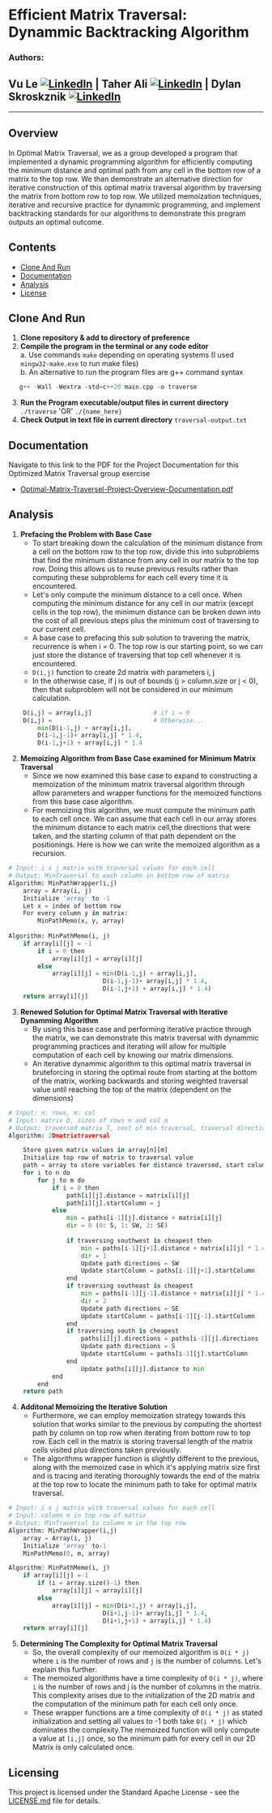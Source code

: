 # Efficient Matrix Traversal: Dynammic Backtracking Algorithm 
### Authors:
## Vu Le [![LinkedIn](https://img.shields.io/badge/LinkedIn-Connect-blue)](https://www.linkedin.com/in/vu-le-255601192) | Taher Ali [![LinkedIn](https://img.shields.io/badge/LinkedIn-Connect-blue)](https://www.linkedin.com/in/taherali181) | Dylan Skroskznik [![LinkedIn](https://img.shields.io/badge/LinkedIn-Connect-blue)](https://www.linkedin.com/in/dylan-skroskznik) 

---
## Overview
In Optimal Matrix Traversal, we as a group developed a program that implemented a dynamic programming algorithm for efficiently computing the minimum distance and optimal path from any cell in the bottom row of a matrix to the top row. We than demonstrate an alternative direction for iterative construction of this optimal matrix traversal algorithm by traversing the matrix from bottom row to top row. We utilized memoization techniques, iterative and recursive practice for dynammic programming, and implement backtracking standards for our algorithms to demonstrate this program outputs an optimal outcome.

## Contents
- [Clone And Run](#clone-and-run)
- [Documentation](#documentation)
- [Analysis](#analysis)
- [License](#license)

## Clone And Run
1. **Clone repository & add to directory of preference**
2. **Compile the program in the terminal or any code editor**\
    a.  Use commands ```make``` depending on operating systems (I used ```mingw32-make.exe``` to run make files)\
    b.  An alternative to run the program files are g++ command syntax
```cpp
   g++ -Wall -Wextra -std=c++20 main.cpp -o traverse
```   
3. **Run the Program executable/output files in current directory**
   ```./traverse``` 'OR' ```./{name_here}```
4. **Check Output in text file in current directory**
   ```traversal-output.txt```

## Documentation
Navigate to this link to the PDF for the Project Documentation for this Optimized Matrix Traversal group exercise
  - [Optimal-Matrix-Traversel-Project-Overview-Documentation.pdf](Optimal-Matrix-Traversel-Project-Overview-Documentation.pdf)

## Analysis
1. **Prefacing the Problem with Base Case**
   - To start breaking down the calculation of the minimum distance from a cell on the bottom row to the top row, divide this into subproblems that find the minimum distance from any cell in our matrix to the top row. Doing this allows us to reuse previous results rather than computing these subproblems for each cell every time it is encountered.
   - Let's only compute the minimum distance to a cell once. When computing the minimum distance for any cell in our matrix (except cells in the top row), the minimum distance can be broken down into the cost of all previous steps plus the minimum cost of traversing to our current cell.
   - A base case to prefacing this sub solution to travering the matrix, recurrence is when i = 0. The top row is our starting point, so we can just store the distance of traversing that top cell whenever it is encountered.
   - ```D(i,j)``` function to create 2d matrix with parameters i, j 
   - In the otherwise case, if j is out of bounds (j > column.size or j < 0), then that subproblem
will not be considered in our minimum calculation.
```python
    D(i,j) = array[i,j]                 # if i = 0
    D(i,j) =                            # Otherwise...
        min(D(i-1,j) + array[i,j],     
        D(i-1,j-1)+ array[i,j] * 1.4,
        D(i-1,j+1) + array[i,j] * 1.4 
```

2. **Memoizing Algorithm from Base Case examined for Minimum Matrix Traversal**
   - Since we now examined this base case to expand to constructing a memoization of the minimum matrix traversal algorithm through allow parameters and wrapper functions for the memoized functions from this base case algorithm.
   - For memoizing this algorithm, we must compute the minimum path to each cell once. We can assume that each cell in our array stores the minimum distance to each matrix cell,the directions that were taken, and the starting column of that path dependent on the positionings. Here is how we can write the memoized algorithm as a recursion.
```python
# Input: i x j matrix with traversal values for each cell
# Output: MinTraversal to each column in bottom row of matrix
Algorithm: MinPathWrapper(i,j)
    array = Array(i, j)
    Initialize 'array' to -1
    Let x = index of bottom row
    For every column y in matrix:
        MinPathMemo(x, y, array)
 
Algorithm: MinPathMemo(i, j)
    if array[i][j] = -1
        if i = 0 then
            array[i][j] = array[i][j]
        else
            array[i][j] = min(D(i-1,j) + array[i,j],
                          D(i-1,j-1)+ array[i,j] * 1.4,
                          D(i-1,j+1) + array[i,j] * 1.4)
    return array[i][j]
```
3. **Renewed Solution for Optimal Matrix Traversal with Iterative Dynamming Algorithm**
   - By using this base case and performing iterative practice through the matrix, we can demonstrate this matrix traversal with dynammic programming practices and iterating will allow for multiple computation of each cell by knowing our matrix dimensions.
   - An iterative dynammic algorithm to this optimal matrix traversal in bruteforcing in storing the optimal route from starting at the bottom of the matrix, working backwards and storing weighted traversal value until reaching the top of the matrix (dependent on the dimensions)
```python
# Input: n: rows, m: col
# Input: matrix D, sizes of rows n and col m
# Output: traversed matrix T, cost of min traversal, traversal directions of min distance
Algorithm: 2Dmatrixtraversal

    Store given matrix values in array[n][m]
    Initialize top row of matrix to traversal value 
    path = array to store variables for distance traversed, start column for each cell traversed, and directions taken
    for i to n do
        for j to m do
            if i = 0 then
                path[i][j].distance = matrix[i][j]
                path[i][j].startColumn = j
            else
                min = paths[i-1][j].distance + matrix[i][j]
                dir = 0 (0: S, 1: SW, 2: SE)
 
                if traversing southwest is cheapest then
                    min = paths[i-1][j+1].distance + matrix[i][j] * 1.4
                    dir = 1
                    Update path directions = SW
                    Update startColumn = paths[i-1][j+1].startColumn
                end
                if traversing southeast is cheapest
                    min = paths[i-1][j-1].distance + matrix[i][j] * 1.4
                    dir = 2
                    Update path directions = SE
                    Update startColumn = paths[i-1][j-1].startColumn
                end
                if traversing south is cheapest
                    paths[i][j].directions = paths[i-1][j].directions
                    Update path directions = S
                    Update startColumn = paths[i-1][j].startColumn
                end
                    Update paths[i][j].distance to min
            end
        end
    return path
```
   
4. **Additonal Memoizing the Iterative Solution**
    - Furthermore, we can employ memoization strategy towards this solution that works similar to the previous by computing the shortest path by column on top row when iterating from bottom row to top row. Each cell in the matrix is storing traversal length of the matrix cells visited plus directions taken previously.
    - The algorithms wrapper function is slightly different to the previous, along with the memoized case in which it's applying matrix size first and is tracing and iterating thoroughly towards the end of the matrix at the top row to locate the minimum path to take for optimal matrix traversal.
```python
# Input: i x j matrix with traversal values for each cell
# Input: column m in top row of matrix
# Output: MinTraversal to column m in the top row
Algorithm: MinPathWrapper(i,j)
    array = Array(i, j)
    Initialize 'array' to-1
    MinPathMemo(0, m, array)

Algorithm: MinPathMemo(i, j)
    if array[i][j] =-1
        if (i = array.size()-1) then
            array[i][j] = array[i][j]
        else
            array[i][j] = min(D(i+1,j) + array[i,j],
                          D(i+1,j-1)+ array[i,j] * 1.4,
                          D(i+1,j+1) + array[i,j] * 1.4)
    return array[i][j]
```

5. **Determining The Complexity for Optimal Matrix Traversal**
    - So, the overall complexity of our memoized algorithm is ```O(i * j)``` where ```i``` is the number of rows and ```j``` is the number of columns. Let's explain this further.
    - The memoized algorithms have a time complexity of ```O(i * j)```, where ```i``` is the number of rows and j is the number of columns in the matrix. This complexity arises due to the initialization of the 2D matrix and the computation of the minimum path for each cell only once.
   -  These wrapper functions are a time complexity of ```O(i * j)``` as stated initialization and setting all values to -1 both take ```O(i * j)``` which dominates the complexity.The memoized function will only compute a value at ```[i,j]``` once, so the minimum path for every cell in our 2D Matrix is only calculated once.



## Licensing
This project is licensed under the Standard Apache License - see the [LICENSE.md](LICENSE.md) file for details.

